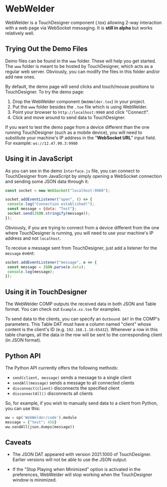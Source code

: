 # WebWelder
 
WebWelder is a TouchDesigner component (.tox) allowing 2-way interaction with a web page via 
WebSocket messaging. It is **still in alpha** but works relatively well. 

## Trying Out the Demo Files

Demo files can be found in the `www` folder. These will help you get started. The `www` folder is 
meant to be hosted by TouchDesigner, which acts as a regular web server. Obviously, you can
modify the files in this folder and/or add new ones.

By default, the demo page will send clicks and touch/mouse positions to TouchDesigner. To try the
demo page:

1. Drop the WebWelder component (`WebWelder.tox`) in your project.
2. Put the `www` folder besides the `.toe` file which is using WebWelder.
3. Point your browser to `http://localhost:9980` and click "Connect!".
4. Click and move around to send data to TouchDesigner.

If you want to test the demo page from a device different than the one running TouchDesigner (such
as a mobile device), you will need to substitute your machine's IP address in the "**WebSocket URL**" 
input field. For example: `ws://12.47.90.3:9980`

## Using it in JavaScript

As you can see in the demo `Interface.js` file, you can connect to TouchDesigner from JavaScript
by simply opening a WebSocket connection and sending some JSON data through it:

```javascript
const socket = new WebSocket("localhost:9980");

socket.addEventListener("open", () => {
 console.log("Connection established!");
 const message = {data: "Test"};
 socket.send(JSON.stringify(message));
});
```
Obviously, if you are trying to connect from a device different from the one where TouchDesigner
is running, you will need to use your machine's IP address and not `localhost`.

To receive a message sent from TouchDesigner, just add a listener for the `message` event:

```javascript
socket.addEventListener("message", e => {
 const message = JSON.parse(e.data);
 console.log(message);
});
```

## Using it in TouchDesigner

The WebWelder COMP outputs the received data in both JSON and Table format. You can check out 
`Example.xx.toe` for examples. 

To send data to the clients, you can specify an `Outbound DAT` in the COMP's parameters. This 
Table DAT must have a column named "client" whose content is the client's ID (e.g. 
`192.168.1.10:65432`). Whenever a row in this table changes, all the data in the row will be 
sent to the corresponding client (in JSON format).

## Python API

The Python API currently offers the following methods:

* `send(client, message)` sends a message to a single client
* `sendAll(message)` sends a message to all connected clients
* `disconnect(client)` disconnects the specified client
* `disconnectAll()` disconnects all clients

So, for example, if you wish to manually send data to a client from Python, you can use this:

```python
ww = op('WebWelder/code').module
message = {"test": 456}
ww.sendAll(json.dumps(message))
```


## Caveats

* The JSON DAT appeared with version 2021.1000 of TouchDesigner. Earlier versions will not be able 
to use the JSON output.

* If the "Stop Playing when Minimized" option is activated in the preferences, WebWelder will stop 
working when the TouchDesigner window is minimized.
